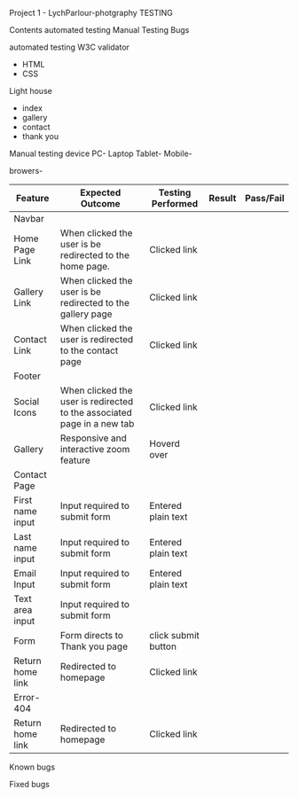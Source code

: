 Project 1 - LychParlour-photgraphy TESTING

Contents
automated testing
Manual Testing
Bugs

automated testing
W3C validator

- HTML
- CSS
  
Light house

- index
- gallery
- contact
- thank you  
  
Manual testing
device
PC-
Laptop
Tablet-
Mobile-

browers-

| Feature         | Expected Outcome                                              | Testing Performed  | Result                    | Pass/Fail |
| ----------------| --------------------------------------------------------------| ------------------ | --------------------------| --------- |
| Navbar          |                                                               |                    |                           |           |
| Home Page Link  | When clicked the user is be redirected to the home page.      | Clicked link       |                           |           |
| Gallery Link    | When clicked the user is be redirected to the gallery page    | Clicked link       |                           |           |
| Contact Link    | When clicked the user is redirected to the contact page       | Clicked link       |                           |           |
| Footer          |                                                               |                    |                           |           |
| Social Icons    | When clicked the user is redirected to the associated page in a new tab | Clicked link     |                           |           |
| Gallery         | Responsive and interactive zoom feature                       | Hoverd over        |                           |           |
|Contact Page     |                                                               |                    |                           |           |
| First name input| Input required to submit form                                 | Entered plain text |                           |           |
| Last name input | Input required to submit form                                 | Entered plain text |                           |           |
| Email Input     | Input required to submit form                                 | Entered plain text |                           |           |
|Text area input  | Input required to submit form                                 |                    |                           |           |
| Form            | Form directs to Thank you page                                | click submit button|                           |           |
| Return home link| Redirected to homepage                                        | Clicked link       |                           |           |
| Error-404       |                                                               |                    |                           |           |
| Return home link| Redirected to homepage                                        | Clicked link       |                           |           |

Known bugs

Fixed bugs